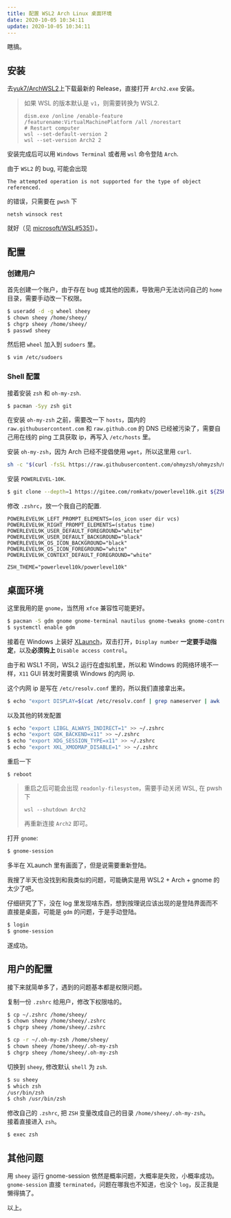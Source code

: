 ```yaml
---
title: 配置 WSL2 Arch Linux 桌面环境
date: 2020-10-05 10:34:11
update: 2020-10-05 10:34:11
---
```


瞎搞。

<!--more-->

## 安装

去[yuk7/ArchWSL2](http://github.com/yuk7/ArchWSL2)上下载最新的 Release，直接打开 `Arch2.exe` 安装。

> 如果 WSL 的版本默认是 `v1`，则需要转换为 WSL2.
>
> ```pwsh
> dism.exe /online /enable-feature /featurename:VirtualMachinePlatform /all /norestart
> # Restart computer
> wsl --set-default-version 2
> wsl --set-version Arch2 2
> ```

安装完成后可以用 `Windows Terminal` 或者用 `wsl` 命令登陆 `Arch`.


由于 `WSL2` 的 bug, 可能会出现  
```
The attempted operation is not supported for the type of object referenced.
```
的错误，只需要在 `pwsh` 下  
```pwsh
netsh winsock rest
```
就好（见 [microsoft/WSL#5351](https://github.com/microsoft/WSL/issues/5351)）。

## 配置

### 创建用户

首先创建一个账户，由于存在 bug 或其他的因素，导致用户无法访问自己的 `home` 目录，需要手动改一下权限。

```sh
$ useradd -d -g wheel sheey
$ chown sheey /home/sheey/
$ chgrp sheey /home/sheey/
$ passwd sheey
```

然后把 `wheel` 加入到 `sudoers` 里。

```sh
$ vim /etc/sudoers
```

### Shell 配置

接着安装 `zsh` 和 `oh-my-zsh`.

```sh
$ pacman -Syy zsh git
```

在安装 `oh-my-zsh` 之前，需要改一下 `hosts`，国内的 `raw.githubusercontent.com` 和 `raw.github.com` 的 DNS 已经被污染了，需要自己用在线的 ping 工具获取 ip，再写入 `/etc/hosts` 里。

安装 `oh-my-zsh`，因为 Arch 已经不提倡使用 `wget`，所以这里用 `curl`.
```sh
sh -c "$(curl -fsSL https://raw.githubusercontent.com/ohmyzsh/ohmyzsh/master/tools/install.sh)"
```

安装 `POWERLEVEL-10K`.

```sh
$ git clone --depth=1 https://gitee.com/romkatv/powerlevel10k.git ${ZSH_CUSTOM:-$HOME/.oh-my-zsh/custom}/themes/powerlevel10k
```

修改 `.zshrc`，放一个我自己的配置.
```
POWERLEVEL9K_LEFT_PROMPT_ELEMENTS=(os_icon user dir vcs)
POWERLEVEL9K_RIGHT_PROMPT_ELEMENTS=(status time)
POWERLEVEL9K_USER_DEFAULT_FOREGROUND="white"
POWERLEVEL9K_USER_DEFAULT_BACKGROUND="black"
POWERLEVEL9K_OS_ICON_BACKGROUND="black"
POWERLEVEL9K_OS_ICON_FOREGROUND="white"
POWERLEVEL9K_CONTEXT_DEFAULT_FOREGROUND="white"

ZSH_THEME="powerlevel10k/powerlevel10k"
```

## 桌面环境

这里我用的是 `gnome`，当然用 `xfce` 兼容性可能更好。

```sh
$ pacman -S gdm gnome gnome-terminal nautilus gnome-tweaks gnome-control-center gnome-backgrounds adwaita-icon-themes arc-gtk-theme gnome-session
$ systemctl enable gdm
```

接着在 Windows 上装好 [XLaunch](https://sourceforge.net/projects/xming/)，双击打开，`Display number` **一定要手动指定**，以及**必须钩上** `Disable access control`。

由于和 WSL1 不同，WSL2 运行在虚拟机里，所以和 Windows 的网络环境不一样，`X11` GUI 转发时需要填 Windows 的内网 ip.

这个内网 ip 是写在 `/etc/resolv.conf` 里的，所以我们直接拿出来。

```sh
$ echo "export DISPLAY=$(cat /etc/resolv.conf | grep nameserver | awk '{print $2}'):0" >> ~/.zshrc
```

以及其他的转发配置

```sh
$ echo "export LIBGL_ALWAYS_INDIRECT=1" >> ~/.zshrc
$ echo "export GDK_BACKEND=x11" >> ~/.zshrc
$ echo "export XDG_SESSION_TYPE=x11" >> ~/.zshrc
$ echo "export XKL_XMODMAP_DISABLE=1" >> ~/.zshrc
```

重启一下
```
$ reboot
```
> 重启之后可能会出现 `readonly-filesystem`，需要手动关闭 WSL, 在 pwsh 下
> ```pwsh
> wsl --shutdown Arch2
> ```
> 再重新连接 `Arch2` 即可。

打开 `gnome`:

```sh
$ gnome-session
```

多半在 XLaunch 里有画面了，但是说需要重新登陆。

我搜了半天也没找到和我类似的问题，可能确实是用 WSL2 + Arch + gnome 的太少了吧。

仔细研究了下，没在 log 里发现啥东西，想到按理说应该出现的是登陆界面而不直接是桌面，可能是 `gdm` 的问题，于是手动登陆。

```sh
$ login
$ gnome-session
```

遂成功。

## 用户的配置

接下来就简单多了，遇到的问题基本都是权限问题。

复制一份 `.zshrc` 给用户，修改下权限啥的。

```sh
$ cp ~/.zshrc /home/sheey/
$ chown sheey /home/sheey/.zshrc
$ chgrp sheey /home/sheey/.zshrc

$ cp -r ~/.oh-my-zsh /home/sheey/
$ chown sheey /home/sheey/.oh-my-zsh
$ chgrp sheey /home/sheey/.oh-my-zsh
```

切换到 `sheey`, 修改默认 `shell` 为 `zsh`.

```sh
$ su sheey
$ which zsh
/usr/bin/zsh
$ chsh /usr/bin/zsh
```

修改自己的 `.zshrc`, 把 `ZSH` 变量改成自己的目录 `/home/sheey/.oh-my-zsh`。  
接着直接进入 `zsh`。

```sh
$ exec zsh
```

## 其他问题

用 `sheey` 运行 gnome-session 依然是概率问题，大概率是失败，小概率成功。`gnome-session` 直接 `terminated`，问题在哪我也不知道，也没个 `log`，反正我是懒得搞了。

以上。